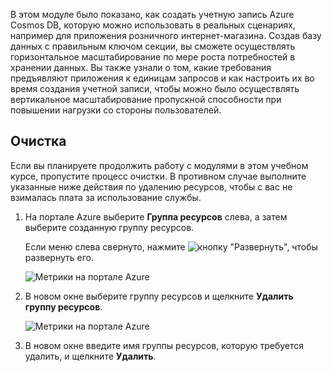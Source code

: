 В этом модуле было показано, как создать учетную запись Azure Cosmos DB, которую можно использовать в реальных сценариях, например для приложения розничного интернет-магазина. Создав базу данных с правильным ключом секции, вы сможете осуществлять горизонтальное масштабирование по мере роста потребностей в хранении данных. Вы также узнали о том, какие требования предъявляют приложения к единицам запросов и как настроить их во время создания учетной записи, чтобы можно было осуществлять вертикальное масштабирование пропускной способности при повышении нагрузки со стороны пользователей.

## <a name="cleanup"></a>Очистка

Если вы планируете продолжить работу с модулями в этом учебном курсе, пропустите процесс очистки. В противном случае выполните указанные ниже действия по удалению ресурсов, чтобы с вас не взималась плата за использование службы.

1. На портале Azure выберите **Группа ресурсов** слева, а затем выберите созданную группу ресурсов.  

    Если меню слева свернуто, нажмите ![кнопку "Развернуть",](../media/5-create-a-database-and-collection/expand.png) чтобы развернуть его.

   ![Метрики на портале Azure](../media/5-create-a-database-and-collection/delete-resources-select.png)

2. В новом окне выберите группу ресурсов и щелкните **Удалить группу ресурсов**.

   ![Метрики на портале Azure](../media/5-create-a-database-and-collection/delete-resources.png)

3. В новом окне введите имя группы ресурсов, которую требуется удалить, и щелкните **Удалить**.

